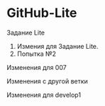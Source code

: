 # GitHub-Lite
Задание Lite
1. Измения для Задание Lite.
2. Попытка №2

Изменения для 007

Изменения с другой ветки

Изменения для develop1




























